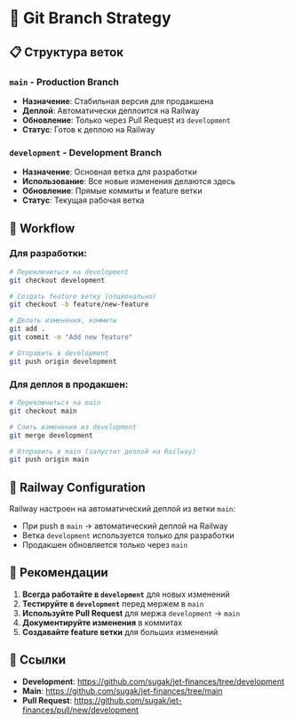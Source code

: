 # 🌿 Git Branch Strategy

## 📋 Структура веток

### `main` - Production Branch

- **Назначение**: Стабильная версия для продакшена
- **Деплой**: Автоматически деплоится на Railway
- **Обновление**: Только через Pull Request из `development`
- **Статус**: Готов к деплою на Railway

### `development` - Development Branch

- **Назначение**: Основная ветка для разработки
- **Использование**: Все новые изменения делаются здесь
- **Обновление**: Прямые коммиты и feature ветки
- **Статус**: Текущая рабочая ветка

## 🔄 Workflow

### Для разработки:

```bash
# Переключиться на development
git checkout development

# Создать feature ветку (опционально)
git checkout -b feature/new-feature

# Делать изменения, коммиты
git add .
git commit -m "Add new feature"

# Отправить в development
git push origin development
```

### Для деплоя в продакшен:

```bash
# Переключиться на main
git checkout main

# Слить изменения из development
git merge development

# Отправить в main (запустит деплой на Railway)
git push origin main
```

## 🚀 Railway Configuration

Railway настроен на автоматический деплой из ветки `main`:

- При push в `main` → автоматический деплой на Railway
- Ветка `development` используется только для разработки
- Продакшен обновляется только через `main`

## 📝 Рекомендации

1. **Всегда работайте в `development`** для новых изменений
2. **Тестируйте в `development`** перед мержем в `main`
3. **Используйте Pull Request** для мержа `development` → `main`
4. **Документируйте изменения** в коммитах
5. **Создавайте feature ветки** для больших изменений

## 🔗 Ссылки

- **Development**: https://github.com/sugak/jet-finances/tree/development
- **Main**: https://github.com/sugak/jet-finances/tree/main
- **Pull Request**: https://github.com/sugak/jet-finances/pull/new/development
